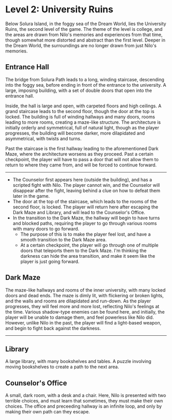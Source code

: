 # Level 2: University Ruins

Below Solura Island, in the foggy sea of the Dream World, lies the University Ruins, the second level of the game. The theme of the level is college, and the areas are drawn from Nilo's memories and experiences from that time, though somewhat more distorted and abstract than the first level. Deeper in the Dream World, the surroundings are no longer drawn from just Nilo's memories.

## Entrance Hall

The bridge from Solura Path leads to a long, winding staircase, descending into the foggy sea, before ending in front of the entrance to the university. A large, imposing building, with a set of double doors that open into the entrance hall.

Inside, the hall is large and open, with carpeted floors and high ceilings. A grand staircase leads to the second floor, though the door at the top is locked. The building is full of winding hallways and many doors, rooms leading to more rooms, creating a maze-like structure. The architecture is initially orderly and symmetrical, full of natural light, though as the player progresses, the building will become darker, more dilapidated and asymmetrical, with twists and turns.

Past the staircase is the first hallway leading to the aforementioned Dark Maze, where the architecture worsens as they proceed. Past a certain checkpoint, the player will have to pass a door that will not allow them to return to where they came from, and will be forced to continue forward.

---

- The Counselor first appears here (outside the building), and has a scripted fight with Nilo. The player cannot win, and the Counselor will disappear after the fight, leaving behind a clue on how to defeat them later in the game.
- The door at the top of the staircase, which leads to the rooms of the second floor, is locked. The player will return here after escaping the Dark Maze and Library, and will lead to the Counselor's Office.
- In the transition to the Dark Maze, the hallway will begin to have turns and blocked paths, requiring the player to go through various rooms with many doors to go forward.
  - The purpose of this is to make the player feel lost, and have a smooth transition to the Dark Maze area.
  - At a certain checkpoint, the player will go through one of multiple doors that teleports them to the Dark Maze. I'm thinking the darkness can hide the area transition, and make it seem like the player is just going forward.

## Dark Maze

<!-- The dark, dilapidated hallways of the university, with many locked doors and blocked paths. The player must find a way to unlock the doors and unblock the paths to progress. A light-based weapon can be found here, allowing the player to fight shadow-based enemies and unlocking dark areas. -->

The maze-like hallways and rooms of the inner university, with many locked doors and dead ends. The maze is dimly lit, with flickering or broken lights, and the walls and rooms are dilapidated and run-down. As the player progresses, they will feel more and more lost, reflecting Nilo's feelings at the time. Various shadow-type enemies can be found here, and initially, the player will be unable to damage them, and feel powerless like Nilo did. However, unlike Nilo in the past, the player will find a light-based weapon, and begin to fight back against the darkness.

---

## Library

A large library, with many bookshelves and tables. A puzzle involving moving bookshelves to create a path to the next area.

## Counselor's Office

A small, dark room, with a desk and a chair. Here, Nilo is presented with two terrible choices, and must learn that sometimes, they must make their own choices. The office and preceeding hallway is an infinite loop, and only by making their own path can they escape.
